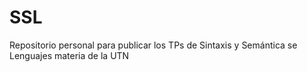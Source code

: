 # SSL
Repositorio personal para publicar los TPs de Sintaxis y Semántica se Lenguajes materia de la UTN

